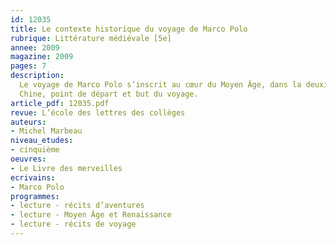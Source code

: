 ```yaml
---
id: 12035
title: Le contexte historique du voyage de Marco Polo 
rubrique: Littérature médiévale [5e]
annee: 2009
magazine: 2009
pages: 7
description: 
  Le voyage de Marco Polo s’inscrit au cœur du Moyen Âge, dans la deuxième moitié du XIIIe siècle. Né en 1254, il part en 1271 et rentre en 1291. En 1298, le voyageur est emprisonné à Gênes, où il aurait dicté son fameux « Livre des merveilles ». Marco Polo est décédé en 1324 à Venise, où il est inhumé dans l’église San Lorenzo. Pour situer historiquement son voyage il faut prendre en compte ses principales étapes, et insister surtout sur ces deux éléments essentiels que sont Venise et la
  Chine, point de départ et but du voyage.
article_pdf: 12035.pdf
revue: L’école des lettres des collèges
auteurs:
- Michel Marbeau
niveau_etudes:
- cinquième
oeuvres:
- Le Livre des merveilles
ecrivains:
- Marco Polo
programmes:
- lecture - récits d’aventures
- lecture - Moyen Âge et Renaissance
- lecture - récits de voyage
---
```

